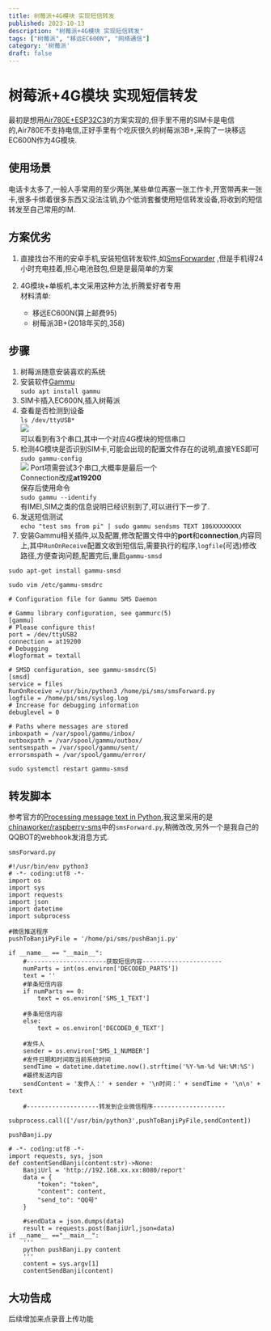```yaml
---
title: 树莓派+4G模块 实现短信转发
published: 2023-10-13
description: "树莓派+4G模块 实现短信转发"
tags: ["树莓派", "移远EC600N", "网络通信"]
category: '树莓派'
draft: false
---
```


# 树莓派+4G模块 实现短信转发

最初是想用[Air780E+ESP32C3](https://www.chenxublog.com/2022/10/28/19-9-sms-forwarding-air780e-esp32c3.html)的方案实现的,但手里不用的SIM卡是电信的,Air780E不支持电信,正好手里有个吃灰很久的树莓派3B+,采购了一块移远EC600N作为4G模块.

<!-- more -->
## 使用场景
电话卡太多了,一般人手常用的至少两张,某些单位再塞一张工作卡,开宽带再来一张卡,很多卡绑着很多东西又没法注销,办个低消套餐使用短信转发设备,将收到的短信转发至自己常用的IM.

## 方案优劣
1. 直接找台不用的安卓手机,安装短信转发软件,如[SmsForwarder](https://github.com/pppscn/SmsForwarder)  ,但是手机得24小时充电挂着,担心电池鼓包,但是是最简单的方案
2. 4G模块+单板机,本文采用这种方法,折腾爱好者专用  
材料清单:

    * 移远EC600N(算上邮费95)
    * 树莓派3B+(2018年买的,358)

## 步骤
1. 树莓派随意安装喜欢的系统
2. 安装软件[Gammu](https://wammu.eu/)  
```sudo apt install gammu```
3. SIM卡插入EC600N,插入树莓派
4. 查看是否检测到设备  
```ls /dev/ttyUSB*```  
![](./ttyusb.png)  
可以看到有3个串口,其中一个对应4G模块的短信串口
5. 检测4G模块是否识别SIM卡,可能会出现的配置文件存在的说明,直接YES即可  
```sudo gammu-config```  
![](./config.png)
Port项需尝试3个串口,大概率是最后一个  
Connection改成**at19200**  
保存后使用命令  
```sudo gammu --identify```  
有IMEI,SIM之类的信息说明已经识别到了,可以进行下一步了.
6. 发送短信测试  
```echo "test sms from pi" | sudo gammu sendsms TEXT 186XXXXXXXX```
7. 安装Gammu相关插件,以及配置,修改配置文件中的**port**和**connection**,内容同上,其中`RunOnReceive`配置文收到短信后,需要执行的程序,`logfile`(可选)修改路径,方便查询问题,配置完后,重启`gammu-smsd`  
```
sudo apt-get install gammu-smsd
```  
```
sudo vim /etc/gammu-smsdrc
```  
```
# Configuration file for Gammu SMS Daemon

# Gammu library configuration, see gammurc(5)
[gammu]
# Please configure this!
port = /dev/ttyUSB2
connection = at19200
# Debugging
#logformat = textall

# SMSD configuration, see gammu-smsdrc(5)
[smsd]
service = files
RunOnReceive =/usr/bin/python3 /home/pi/sms/smsForward.py
logfile = /home/pi/sms/syslog.log
# Increase for debugging information
debuglevel = 0

# Paths where messages are stored
inboxpath = /var/spool/gammu/inbox/
outboxpath = /var/spool/gammu/outbox/
sentsmspath = /var/spool/gammu/sent/
errorsmspath = /var/spool/gammu/error/
```
```
sudo systemctl restart gammu-smsd
```

## 转发脚本
参考官方的[Processing message text in Python](https://docs.gammu.org/smsd/run.html#processing-message-text-in-python),我这里采用的是[chinaworker/raspberry-sms](https://github.com/chinaworker/raspberry-sms)中的`smsForward.py`,稍微改改,另外一个是我自己的QQBOT的webhook发消息方式.
```
smsForward.py
```
```
#!/usr/bin/env python3
# -*- coding:utf8 -*-
import os
import sys
import requests
import json
import datetime
import subprocess

#微信推送程序
pushToBanjiPyFile = '/home/pi/sms/pushBanji.py'

if __name__ == "__main__":
    #----------------------获取短信内容----------------------
    numParts = int(os.environ['DECODED_PARTS'])
    text = ''
    #单条短信内容
    if numParts == 0:
        text = os.environ['SMS_1_TEXT']
        
    #多条短信内容
    else:
        text = os.environ['DECODED_0_TEXT']

    #发件人
    sender = os.environ['SMS_1_NUMBER']
    #发件日期和时间取当前系统时间
    sendTime = datetime.datetime.now().strftime('%Y-%m-%d %H:%M:%S')
    #最终发送内容
    sendContent = '发件人：' + sender + '\n时间：' + sendTime + '\n\n' + text
    
    #--------------------转发到企业微信程序--------------------
    subprocess.call(['/usr/bin/python3',pushToBanjiPyFile,sendContent])
```
```
pushBanji.py
```
```
# -*- coding:utf8 -*-
import requests, sys, json
def contentSendBanji(content:str)->None:
    BanjiUrl = 'http://192.168.xx.xx:8080/report'
    data = {
        "token": "token",
        "content": content,
        "send_to": "QQ号"
    }

    #sendData = json.dumps(data)
    result = requests.post(BanjiUrl,json=data)
if __name__ =="__main__":
    '''
    python pushBanji.py content
    '''
    content = sys.argv[1]
    contentSendBanji(content)
```

## 大功告成
后续增加来点录音上传功能